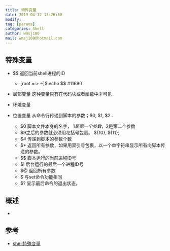```yaml
---
title: 特殊变量
date: 2019-04-12 13:26:50	
modify: 
tag: [params]
categories: Shell
author: wmsj100
mail: wmsj100@hotmail.com
---
```


## 特殊变量
- $$ 返回当前shell进程的ID
	- [root =:> ~]$ echo $$ #11690

- 局部变量 这种变量只有在代码块或者函数中才可见
- 环境变量
- 位置变量 从命令行传递到脚本的参数；$0, $1, $2..
	- $0 脚本文件本身的名字， $1是第一个参数，$2是第二个参数
	- $9之后的参数就必须用花括号包裹。 ${10}, ${11};
	- $# 传递到脚本的参数个数
	- $* 返回所有参数，如果用双引号包裹，以一个单字符串显示所有向脚本传递的参数。
	- $$ 脚本运行的当前进程ID号
	- $! 后台运行的最后一个进程ID号
	- $@ 返回所有参数
	- $ 与set命令功能相同
	- $? 显示最后命令的退出状态。
## 概述
- 

## 参考
- [shell特殊变量](http://c.biancheng.net/cpp/view/2739.html)
